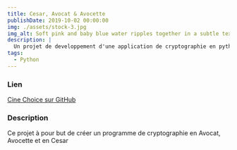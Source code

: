 ```yaml
---
title: Cesar, Avocat & Avocette
publishDate: 2019-10-02 00:00:00
img: ./assets/stock-3.jpg
img_alt: Soft pink and baby blue water ripples together in a subtle texture.
description: |
  Un projet de developpement d'une application de cryptographie en python
tags:
  - Python
---
```



### Lien

[Cine Choice sur GitHub](https://github.com/Neritha/cesar)

### Description

Ce projet à pour but de créer un programme de cryptographie en Avocat, Avocette et en Cesar
